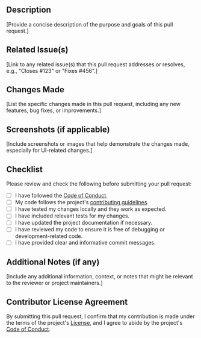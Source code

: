 ## Description

[Provide a concise description of the purpose and goals of this pull request.]

## Related Issue(s)

[Link to any related issue(s) that this pull request addresses or resolves, e.g., "Closes #123" or "Fixes #456".]

## Changes Made

[List the specific changes made in this pull request, including any new features, bug fixes, or improvements.]

## Screenshots (if applicable)

[Include screenshots or images that help demonstrate the changes made, especially for UI-related changes.]

## Checklist

Please review and check the following before submitting your pull request:

- [ ] I have followed the [Code of Conduct](CODE_OF_CONDUCT.md).
- [ ] My code follows the project's [contributing guidelines](CONTRIBUTING.md).
- [ ] I have tested my changes locally and they work as expected.
- [ ] I have included relevant tests for my changes.
- [ ] I have updated the project documentation if necessary.
- [ ] I have reviewed my code to ensure it is free of debugging or development-related code.
- [ ] I have provided clear and informative commit messages.

## Additional Notes (if any)

[Include any additional information, context, or notes that might be relevant to the reviewer or project maintainers.]

## Contributor License Agreement

By submitting this pull request, I confirm that my contribution is made under the terms of the project's [License](LICENSE.md), and I agree to abide by the project's [Code of Conduct](CODE_OF_CONDUCT.md).
